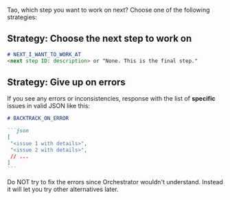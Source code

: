 Tao, which step you want to work on next? Choose one of the following strategies:

## Strategy: Choose the next step to work on

 ```markdown
 # NEXT_I_WANT_TO_WORK_AT
<next step ID: description> or "None. This is the final step."
 ```

## Strategy: Give up on errors

If you see any errors or inconsistencies, response with the list of **specific** issues in valid JSON like this:

 `````markdown
 # BACKTRACK_ON_ERROR

```json
[
  "<issue 1 with details>",
  "<issue 2 with details>",
  // ...
]
```
`````

Do NOT try to fix the errors since Orchestrator wouldn't understand. Instead it will let you try other alternatives
later.

